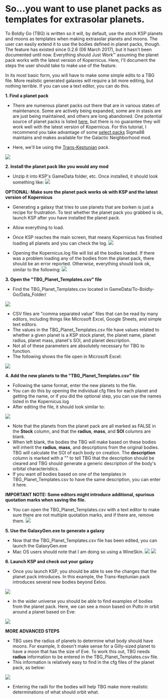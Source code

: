 # So...you want to use planet packs as templates for extrasolar planets.

To Boldly Go (TBG) is written so it will, by default, use the stock KSP planets and moons as templates when making extrasolar planets and moons. The user can easily extend it to use the bodies defined in planet packs, though. The feature has existed since 0.2.6 (06 March 2017), but it hasn't been documented until now. Everything should Just Work™ assuming the planet pack works with the latest version of Kopernicus. Here, I'll document the steps the user should take to make use of the feature.

In its most basic form, you will have to make some simple edits to a TBG file. More realistic generated galaxies will require a bit more editing, but nothing terrible. If you can use a text editor, you can do this.

**1. Find a planet pack**

* There are numerous planet packs out there that are in various states of maintenance. Some are actively being expanded, some are in stasis are are just being maintained, and others are long abandoned. One potential source of planet packs is listed [here](http://outer-planets.wikia.com/wiki/Planet_Packs), but there is no guarantee they will work well with the latest version of Kopernicus. For this tutorial, I recommend you take advantage of some [select packs](https://github.com/Sigma88/GN-PlanetPacks/releases) Sigma88 maintains and makes available for the Galactic Neighborhood mod.

* Here, we'll be using the [Trans-Keptunian](https://github.com/Sigma88/GN-PlanetPacks/releases/download/TransKeptunian/Trans-Keptunian.v0.5.zip) pack.

![](https://lh3.googleusercontent.com/JO5Y6Bpga9w4YhaZFVGAXH0jEWHVdAUtcdxDnoVncEZqyQY_lnEMBRJviFswGkQielpYSh8qlgQ3zvDW37d5CDpof6KnAoZ9bWpR1aLdcCRQSGCGHCaq83xt9hjBdsklFNhvX-TBSF0caNb5FD6_Vn8Xut8VpT_Ck1G_C6nuL0ERQB1T8gj6S9jwGVDHLZb4Y-H4TcMyKGSLaXcFsADAbhN-R425rEL7d5GMHf-iCVDb4nxyPwpzrIptMQ_o5svboBHAe7blGtLXZ3vFKEqkGfaMctMJNs3qgcbp4tp3-lhn6ye1ey3Hgm44ZOj7yLPOhEVVjSqQ_ZRmh-xp-zGK4bP8fACNCJk-_IPA_JCJyvKYQ3P8zs8xeFzt577A-Fe4qq0_t5NLC_Xrh1KszQCCk7Pa0OU-OWFgglQhLmdY-uJP4W6yRFO7DSHvIxFnwABvM-bW32gm9MPezpQQ-j2OlCc7yNi2SI283y5yfsyeE16fLnBSjM3D9aAqRu1P9PObNj2hPVVZ__3UC48muvOKPfn4BA_CaOQGeYgzlpTZ9KxGvPHeWQo-1mW65stNDbSxfOa0AYd6drqZW7BoiGD5fHWjRStU7fWy9lCDS4s=w1932-h1560-no)

**2. Install the planet pack like you would any mod**

* Unzip it into KSP's GameData folder, etc. Once installed, it should look something like:
![](https://lh3.googleusercontent.com/oumYG8o_2Pota547fnbBiQ_p39EdTn1cmc_U_sQTqsZucB4QVDr46nAc4IMM5cp4nbCPxpRMtOC2X4T7vApg0L_srO7T5kyZEYGP5wQ6cdD7GcXpnpxmvAUqc2g0swSqfcNUHm7WHQ4Cq1YWjSSI_RG1PO_gvSBXZpyUayOpOx9bVtPv_dWFawyn2JePthNjqUjf57-klBb1B1PYaX5vM1vIE1ud6BnFa6hl_tq4H2xHoiDOvhHeDJa6OlAQOml0GSSwSJk2yCAugzXPTMFzQBddrFsAlbjjTzX0A72DuPqKnajdq6P2IkNHOd2IaktmAHuc-ctQXC1tYjM5zw3DuLn_N6NTGDpPQwDzdkFoN9atxKUB1hc8brn8MqwYZTQDQfy41FfeIxLhdl71S8e7mFHzo0vHRM-5IiEUxr-tWZCsv4GHIrWns3KijjtHlgtU6VMbB_8HzhZiPFzVl_WtE4GF7R1R2NNQbjOZrt3PbJTfP-Rspwu7_IDix1aw4iDvXM-NASbxBXL9a60YsR4C3MlKm2QCeir1NHQ8wmQR21dcveGtT1t8S3wMx4ScDLcRm78MthYidL1j-9bDrO9ReWZv1NYkz7QYQphn7RE=w500)

**OPTIONAL: Make sure the planet pack works ok with KSP and the latest version of Kopernicus**

* Generating a galaxy that tries to use planets that are borken is just a recipe for frustration. To test whether the planet pack you grabbed is ok, launch KSP after you have installed the planet pack.
* Allow everything to load.
* Once KSP reaches the main screen, that means Kopernicus has finished loading all planets and you can check the log.
![](https://lh3.googleusercontent.com/QC8c1yCTJ41GEsEvO0_7zn7H5ZIBBQjAjX-4Z43VLNRqQwcIGnTcaBaE8MnMP3-kpB-nOq4FwTMG6LdGx3M4_jJ29Y0UXiAEaCjj6Jm2vi71sg5Y6ggmBbJirSFKEGW7t3K8eS_cbPyFHK4F9TESB-9QL0-9O_rA7NxK-cUR7lZ3ABxR8ZnVBEr4ipGV8ohuBYCRIhqsHGan5Z8LMFetvutLBGDS7p_1lkYSipHdtY2aNsA9TD4AILT9KcMOimw6AGLP0Y5VF3IqHQo4UgoUGnySNd62wE4Ot96BDSVK_R8ld4Q3wcHRFvvs-FGVp2BPzHuzTyzrPHsCChQfXLHJblkBQrRP2BrIEfVszx91uWOq8K_T82fvFqKAIUBr4Lcu7rTsF49kwvLqlsfneALtqGPdEHJ6fItvTGVcYd86bZ6JdsUGUFnwiEkuh57S7EkY-GY6pBDChieQddKlItI6TlZyt75EjSVIpnS-UuBCQ24vkHMnKLc-ODkMuw3iLWU_WXJPtXdnu88H3nDViEbZju9HXe4eqmXbETr74ohpWaMZ710oRtS2gm9HQGCyMQK9fGWie9fWnadrTZ4H12hIDESkDfx_i3Ds7ZAzdsg=w2128-h693-no)

* Opening the Kopernicus.log file will list all the bodies loaded. If there was a problem loading any of the bodies from the planet pack, there should be an error reported. Otherwise, everything should look ok, similar to the following:
![](https://lh3.googleusercontent.com/0XVQodICy5tfLfiXuxw9Gi1pGZ5gcjuo_cgmtHo4pFmzKSuoE0zmmNJr4Ot7g2lJDmxGuCqfTwXqRaCDhQkX7fqHPk-mmnF3NUAheO2DgKN7wdjnP1xUggPS4TVeit-cfpEy6uy-9cHZE6iz-8IGbCyVM2ncY1VbiteE0HzJnU6RGUiAc7tt7jx-FZRyPGVcHi5PAbSEomit4tYikGRtRv_BNM8qfTxSj4TUmUVRIu1SLt32CN7qYH1qPId3tH-CGLHANw0XEuJxmu4haZhJrq3M7xCI9doqQTdECDeFDSvakXo_cKIxfd4WRWDJh2YbQrkBuzt5TQE7NBa-WwtjrxqX4X5Fkuv-0ZlET0w4ERMAoeldCTZG-7tcJRtNfTizW_D2aOLTSUAEVJ29EHR-jQBlCbfPXmL1OJ7fx6xpR3EstSotWnjejvQJHfXr5ywH2MDSW1Djwuk9wxFU3yMNV1WhCW2SlGrKtyvDlzCHv5XLGp0JTo0rfGN-kgacf5Tvs_8NY-69GSy8TbePlcM7qSPsrbfXKDfJj_ySbu9NkEXRg6ZnfSFm8LWcVNEpz11q72HjB9CBp15_kK_DlbdknnMW4LvBPrA6I2F2Qqw=w1750-h1560-no)

**3. Open the "TBG_Planet_Templates.csv" file**

* Find the TBG_Planet_Templates.csv located in GameData/To-Boldly-Go/Data_Folder/

![](https://lh3.googleusercontent.com/cKVEJPgMOfiGoW4ELyso5Cax202MlfVXjp0VQqeYm7_KIwvaMCcmRLhziwOxaCilgc4VDxvm7S7usuKVf2Dzwt5fQPvsV3UZJD9CAx-F9n9X3gy_sS2uWbFWmsJj-iuMBkw1zGwXo6eHSm2vRULJVRS-pN6PkgPpB3vhgehjkLp-do5Del4loLHw9C5P0asyC183_sD9Z9lyaWyMUvJ89oklH3uirLcxjRH6dQn9H7zErwVHUEkvZ41Dakh5bnjINMvgfc5HYftPsfuqjU1uZV2zwnW7x-vfoHdSK9Hc6XkZymGiH-5ci217joSIHPNbFKuj7RO7UZwo6C5J5Dt_R-RBwPATxGjRCOaCsXbCOZ23vltfAmJLMtH2hVWubfEnIA2lbfsZg93Ro7dx_WCT-_CzbiDpRPyPC05nKtmzz512azz1ZbSApM5z7MYA1w7Zfyg0g236hWTid5LcgBl0dAqOTBYYbTrm7qcGN322TSRouiHh8vXBas_4brlUfdP3yJf6G0R1z_zLdu16bzw9QupzghoOnR9XPXQwF0uNKH7oH2zhh0P14uDb6KLQBArawDtkGUSgtbYknRjuTmRVPHRp_XqyajBd9BFCp44=w2158-h696-no)

* CSV files are "comma separated value" files that can be read by many editors, including things like Microsoft Excel, Google Sheets, and simple text editors.
* The values in the TBG_Planet_Templates.csv file have values related to whether a given planet is a KSP stock planet, the planet name, planet radius, planet mass, planet's SOI, and planet description.
* Not all of these parameters are absolutely necessary for TBG to function.
* The following shows the file open in Microsoft Excel:

![](https://lh3.googleusercontent.com/0BoEbHcKe3GfC70YVgndHIyGQEEJ7rVIzAyFrZiLK04VCB75yXj-7TVyu3Hcy7w-GZuuNfc9dPO_C8HELNew9zikrW3y40J7Fq7dwTNpl_1w1BeC2OmohnV-qrsa5cN6VsLq80NuzH275Wew2dYMnYxHWM_6NlrDXi7FjaarNpfySwr3mAOr2obRcKhS110RfXvFAupqPqOlnZ8ng_4Tubg5GzfJ6BEEkEopYQkNgvJkqtEtLisyCi8LMRtQFWRXh_1p_nsdXguVjHdXtef10S20zX5SD4SQ8D9A1LbDUTtZrpzg_suK94tbUvY3svlFArgp5LNGreINoJC2BizjU3EEPFPzHyyOfjYTyep_qHm8KWNn4FH73XDMx1EkyQd9zZBIa4PvZWK8hYGi0DFgVIPxNkhwz3Zft837JQ6qfi6gPz7NJsFxKVbE20Xui8WMhIo2qH9qb2HBXrA-TMLabvtK7m0ovzzKrqeviSMTiCjGams1rtD2zhRpb_Kd3Xo4RnMrwExxps8xRvMU6PTF-kVeqnAZkNHAoyZHT-qYZba7AD12trMCObu6Xf-zEFWNWBJ3JbLGvwzG5Amj7GzLsY49g-UiYV61mfE_IZA=w500)

**4. Add the new planets to the "TBG_Planet_Templates.csv" file**

* Following the same format, enter the new planets to the file.
* You can do this by opening the individual cfg files for each planet and getting the name, or if you did the optional step, you can use the names listed in the Kopernicus.log
* After editing the file, it should look similar to:

![](https://lh3.googleusercontent.com/WDtDjcEqkuwmt7GARX-YTgNT9mzulAkRe4QQH4FsBhLgYRNBDsRSh78cKvcz9GS_wOa8t-VYs18IvHirMpWxnIglguGynEroJaWPBe98a775P7MiFxDFRoqxW1Hg7Kj5gOylQVgGpbpk2u9PEZ8CqRy0oyYk9e9L211fL5vxe0fGCD5hjtw9mhXmW3tw2g8YdgYNXhuHaoz_GqYgqQUC8RtHkeog6rBRyLhPPJykRUt0mtncuhXuMHpoKR0xlb-ic-Mbq77YySwxXgXUVVO2Uv7qlpbGkasQgQ7S1Nu8tX19r29oCTnuE-eVw6jluMatoMMCi9kEmOOQZ6u8mzTlGrkSfPzw6ZNZycHw-T9SMWXwFAK7Nhn_fcj8rnPly7XGzeLJfA0B2zImc8siocTndJjXr_N7EeK8dnLEODwlzggu1eQxS6VRtUyf9JvoCQN-sUHbpqL7PWy3n-CQp8CjnBSQGxbzEFpBlJN7mXZ9t3-uU7MtoYH6FDOUE8nml_TJEjtA8eY4RBXdqCm0yh4-rWqbikryTTZfnr41x9d2YQ2LDa0ZIstMRONV_ZfzPQ9TwUNmmM-CIluBDe2nSapuxmp9MqsKAdKvVJVRxL0=w2224-h1454-no)

* Note that the planets from the planet pack are all marked as FALSE in the **Stock** column, and that the **radius**, **mass**, and **SOI** columns are blank.
* When left blank, the bodies the TBG will make based on these bodies will inherit the **radius**, **mass**, and descriptions from the original bodies. TBG will calculate the SOI of each body on creation. The **description** column is marked with a "" to tell TBG that the description should be cleared and TBG should generate a generic description of the body's orbital characteristics.
* If you want _all_ bodies based on one of the templates in TBG_Planet_Templates.csv to have the same description, you can enter it here. 

**IMPORTANT NOTE: Some editors might introduce additional, spurious quotation marks when saving the file.**

* You can open the TBG_Planet_Templates.csv with a text editor to make sure there are not multiple quotation marks, and if there are, remove them.
![](https://lh3.googleusercontent.com/hU7t5AxzMgS2ALQtGpq7yREwBjsv6xroK3TzXZmd_a-TJhEx3Jra5EMsJhjZ0sitO1TVOYjdEU2z0r3BCrPHd-2_zhnklldb_aSXSUUbRzy2042ORrmcxd-xRBfhP2JHp3-5cW52ONZn8coqkghK-GGmqdX3dtQAR6kPu_7TDP-rfzNe6MdA-TdWSKo3Uqp-RKjXA3Pdmb9SRoN6rY420da8UIpEAlvYsrceVPEQB4XXHYvpphNXq0dTd1-NmHKmJ1IzJIoTSpel1m30dEm2QwYHVtkwns22U1NHMozblDnGFmwVoJAnAHoDrHKwxa2Zp6mSUcJWuBzyM6zxy6d-ASebphu9WYFhSkCtakkJoth5XDWpQMYVUJ_LMMS-nUDsufoZ9A0-NOG3zvs26m9tBOZqhhlD8nUsFDmIRhBjE0ufmYdmqzmFi6-TtiGnm56C9y1TTqHT5rw01nYdWkiAc3jTnWR2WDWLPgt8gQkEs2dJppz7uZn6RqzBRizt0ocFRZaXbveiTdWStkUlBekZrtLxSDAQWzwtj5VXWHRnmZ5fsWInQJmBmYANN51ILTGQTHbOWREnL9E4Sc_YRw0wGKpatGtz7eYwrMlQwvI=w1750-h1560-no)

**5. Use the GalaxyGen.exe to generate a galaxy**
* Now that the TBG_Planet_Templates.csv file has been edited, you can launch the GalaxyGen.exe
* Mac OS users should note that I am doing so using a WineSkin.
![](https://lh3.googleusercontent.com/kFE1GSLDo-3lKRfoj-5VZa2ksNKn3l4CgVrmANNTxUI62eM4ldudzjuoscjkGc8ex3SDhhuIFp5Z6aLc3Rc67iqOu5n4KCXkRpRQNp2AzsbvhEe9N_sdxGR5tAAuT6keo4jaw9ZDq8GF7nlF1TrnOFrPIZW22XKSZKZgjy-xFSirt0Aj-ektKG7B5XNxXo3gEJjxTcQQy8ok8_fYJagStuucxXkq09yE4A0ARczonzHC07etc2SBtdSThAgM4zbpnF56oOU4poAI7MbgxXuA67KqUAP6qbd09uwSPFdFO4cIcreXsuve-UEogkuBQPnTJzmhbUg6lFCOdUTARdMlkMHLSw0Ns0JwNFE96ewl3cBf-9sUJWoj13RwaAkRHSqpq8bFfImsc1tJ9yCj5LaxJnOBu2l92jj3C6ZB4E0mgfAbVLZbXyV9AFtYQCo9Y8wJIf-Wc44db7AAE7o8YvpHj6i_5baKRK7I67fImyXbAsg5e5vlopYubTudPP_enycWKxTVIubbvcpcN1yzCmSPM5deEi1if3D4qJfNp59SLarIc--zBKgmBDAIpNdHK1JDaT379SGFy0x3-U6mYBkiupcypzmIRNR32I1jmDk=w500)
![](https://lh3.googleusercontent.com/xfvI3tZiM7XlWE7ReTCDv-obYljtYuj3DMALIDnyJo7TvLDjeoDrlbY_zfCZEMUjPFiwDnWXheAG_cQ-C4yElnzocgH8nFbwDMruKYPiNUlcxMsuDBPAeOi3gSYRipkYkNWBDJrUeljzAqMprekKdXSyYEVTfkJJM_gCFwJ_PRXy5XJI4UGTIOfaDfZNHd-XZ2IXjIrRcvT8NK_tTKF7zA0lMcEx1pcRpWrAcWZz3-Os0jAr1-4SchbBZOl7D7ZIZi8NqiTwv5GlrJBR5nxB6cPkY327IMR_eeaGeoqKf29erTrJqQCEcT_FnlUaFjHEdgml38FgvpFlK1aZp1uHTBFKLibnIQAXe5l4UE_cV_9X7mkgXkLyrlA0JyMYyL7T0yIhkG7_VIdKCXHmYV5WV-jbCyJ4YNBFhcmZjoEWEJgsIMLwr8mFOp_Yvmwc01o1kQKWd5Y8bzU5KAi80UwOyetRFfzGOQtK_HVzN2Lxg_z21VfOov02EsA7TpQGZD-v2Pal7BY_H5FUQ52Vx77w24vI0WRAivDk8GbE_r2OCD6VSWdpood3qppn5R_YGirqHCh4ftpKRqqSlbfvu2LcCluINxTp91oLkqjIU8A=w500)

**6. Launch KSP and check out your galaxy**
* Once you launch KSP, you should be able to see the changes that the planet pack introduces. In this example, the Trans-Keptunian pack introduces several new bodies beyond Eeloo.

![](https://lh3.googleusercontent.com/jMXlogUO89YsFCZX4urnNqF17k9LlkISbBF2RAJdzJK_nFFzqOcG6WLSmXSAG3ORY0m5kL5yRhIj0BaQb1Eow_ZYuPm5D-q61PkQC7IsmGC-u50YxBlGp5i46BZcEgf6cPI-mY_Dhifrg4qCKKIlhCOadtIEYgvW8sCfNGmBsvHH1VouarPB9dbQItPqocX-neVnL8ae2va2Hhu-0inUfEzuEX3xx0rEJeDK_XQZ9VoUQZHvr4vBLQ9RtUOfh4NQ4N5tP6VkG8KC7raJHPcQg6Zu2xg5fsu9nmEkJeE0UDBvcXS6q19rGe3XmfkhFDvnxvhvOsYA6SVx2E3s5NoPY7e3_KOFv_hlf3pOy9pisnM2Yg2tXugPzygCUe8WKVCDJbJD4H-owQMPtrj1CPsrBq3n-Wru3wA5XLyi0Wcx399-skEEsoMAf8OtS6TzzIoYIB5K4C5XYtGCuSBhqlryELaxubZyTym-3o12rd2ggzPw02djjb8BWumSlJAXLcT-JDw_n6WrFFqO_m1RBhwQ-QqmPt3XaDejdWz9VVPPe0VYxjc89i0PppqEmT7LsGiqrXWc3efHilhC0BcQjDfBalHaYKlYKmKGOl49tvQ=w500)
* In the wider universe you should be able to find examples of bodies from the planet pack. Here, we can see a moon based on Putto in orbit around a planet based on Eve:

![](https://lh3.googleusercontent.com/je6vkkE33nUkvx8wuV7lXmg50QKvQPS8_CPUcP9yOm8BelpmWGSmddJyG1IfN5IQzaELegW3eJraCgcsxcbPhW7Baf75Th8eBab81DXLttwG_UMn0KBBnieDVcaS_yHn4AcMPoIzFNnckY6aL60LOLC3E4ixgcqWLVy8_pD_wvcB7ukI1SRNswT8dvPBD7dyFkSWL9Ik7UM4JJAkT-LoTIuSjywTyAnQpBP04T6Vu3oCVn8qf3hKnQpFgaGY9DNB1CZ-uBcyJhY5EA7Am7RQMpbWj08cBajlf7q81gpNyFboJ3y-g8ba4F00_FwGj3IK4DIWQEJBiXS2JHSxSjzqRLa01Y_HZTLnyfgWQiWzCX-KRUgPUJOQ3cHxTZxYair4eK97IS1qBjzSv4qxDnRpqIuROivkP4BluVcVS4YKDgTkQ8OgQuW_B8K9DjsSDuoq-5aRCQotprQKp227ObagoMTkOKZZbMCipiSjgaVjmALKaLjtntHvx5J7d27a7zweqXdGzFXgFPibY_uH1RB9nvpgteYkvKUGlh6TN9hvc6GhC3-CDh56mYsWGxLG0nbcieXdOi0Yi58sVeA2qqPfdlS71AfkApdz0iqGoQY=w500)

**MORE ADVANCED STEPS**
* TBG uses the radius of planets to determine what body should have moons. For example, it doesn't make sense for a Gilly-sized planet to have a moon that has the size of Eve. To work this out, TBG needs **radius** information to be entered in the TBG_Planet_Templates.csv file. 
* This information is relatively easy to find in the cfg files of the planet pack, as below:

![](https://lh3.googleusercontent.com/6VmknavlanjukOFVJw291KTqSo-8fO6zqRlYMh3kKfzMSPAIUAm1_oPlE319FsG0PaOHt5AqMA2nF11usKb-IJO-JpghpmCL6h3QR0odSfS1eP2DHGlgqXmcNC7IU255NaPGzAcOkGK9c9xbHYVhANGWsGLVuTh5SmyV6WlO0J8odg034TQO-wy56aIKDj5xyCn0YwLGWaDkr3xFuqvDJNmZ8nK2uQ-PV4pHtWdlB78LneXXyhLVzsGwJ10uzVdjaZL7esxUSqRDE1iY0on4dKZFFRE8XBFQqEFIKm9fNYN02c0VvB8XqtPwIdInNIOaRlHB2pzua3d43XK1Wh0xeJ7_8ILs2Y05pG3P-Ec5M5QdNZNOtwxsYXxElb0o3jyR2Zyk0uGCD27zeXTfiEjS4ppPnm0Rm6xKypz3uQ492vMCRmUAYnTMOFqNpawaQHiDKdZq1X0DgHaDN5UMj7ZKTTAdgPbNGvhpS2MRdkYeFZPj0nfby7BHYtvCjgCA3No2gkszeodTpvUyonoMfmtS1Dd1BW5No7dcBCC7rMn_GIQ4tSv5XVWfU3ODgLTjBLSCK6fnqZCSrNKluUiRPqC9V9sKLOpfFrIgZHKZeVc=w500)
* Entering the radii for the bodies will help TBG make more realistic determinations of what should orbit what.